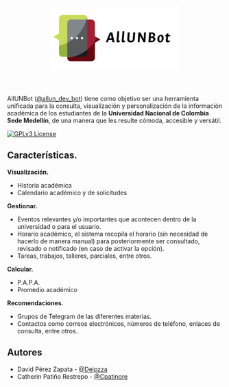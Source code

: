 <h1 align="center">
<img src="./icon_large.png" width="300">
</h1><br>

AllUNBot ([@allun_dev_bot](https://telegram.me/allun_dev_bot)) tiene como objetivo ser una herramienta unificada para la consulta, visualización y personalización de la información académica de los estudiantes de la <strong>Universidad Nacional de Colombia Sede Medellín</strong>, de una manera que les resulte cómoda, accesible y versátil.

[![GPLv3 License](https://img.shields.io/badge/License-GPL%20v3-yellow.svg)](https://github.com/Deipzza/ppi_02/blob/main/LICENSE.md)

## Características.

**Visualización.**
- Historia académica
- Calendario académico y de solicitudes

**Gestionar.**
- Eventos relevantes y/o importantes que acontecen dentro de la universidad o para el usuario.
- Horario académico, el sistema recopila el horario (sin necesidad de hacerlo de manera manual) para posteriormente ser consultado, revisado o notificado (en caso de activar la opción).
- Tareas, trabajos, talleres, parciales, entre otros.

**Calcular.**
- P.A.P.A. 
- Promedio académico

**Recomendaciones.**
- Grupos de Telegram de las diferentes materias.
- Contactos como correos electrónicos, números de teléfono, enlaces de consulta, entre otros.



## Autores

- David Pérez Zapata - [@Deipzza](https://github.com/Deipzza)
- Catherin Patiño Restrepo - [@Cpatinore](https://github.com/cpatinore)
